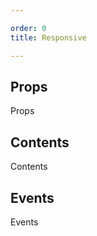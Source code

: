 ```yaml
---

order: 0
title: Responsive

---
```

 
## Props
 
Props
 
## Contents
 
Contents
 
## Events
 
Events
 
